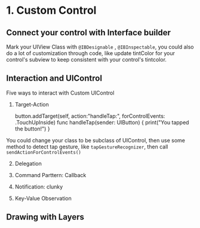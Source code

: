 # 1. Custom Control

## Connect your control with Interface builder

Mark your UIView Class with `@IBDesignable` , `@IBInspectable`, you could also do a lot of customization through code, like update
tintColor for your control's subview to keep consistent with your control's tintcolor.

## Interaction and UIControl

Five ways to interact with Custom UIControl
1. Target-Action

     button.addTarget(self, action:"handleTap:", forControlEvents: .TouchUpInside)
     func handleTap(sender: UIButton) {
        print("You tapped the button!")
     }
     
  You could change your class to be subclass of UIControl, then use some method to detect tap gesture, like `tapGestureRecognizer`, then
  call `sendActionForControlEvents()`
  
2. Delegation

3. Command Parttern: Callback

4. Notification: clunky

5. Key-Value Observation

## Drawing with Layers




